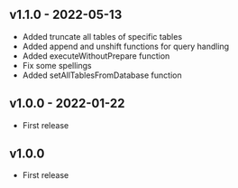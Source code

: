 ## v1.1.0 - 2022-05-13

- Added truncate all tables of specific tables
- Added append and unshift functions for query handling
- Added executeWithoutPrepare function
- Fix some spellings
- Added setAllTablesFromDatabase function

## v1.0.0 - 2022-01-22

- First release

## v1.0.0

- First release
